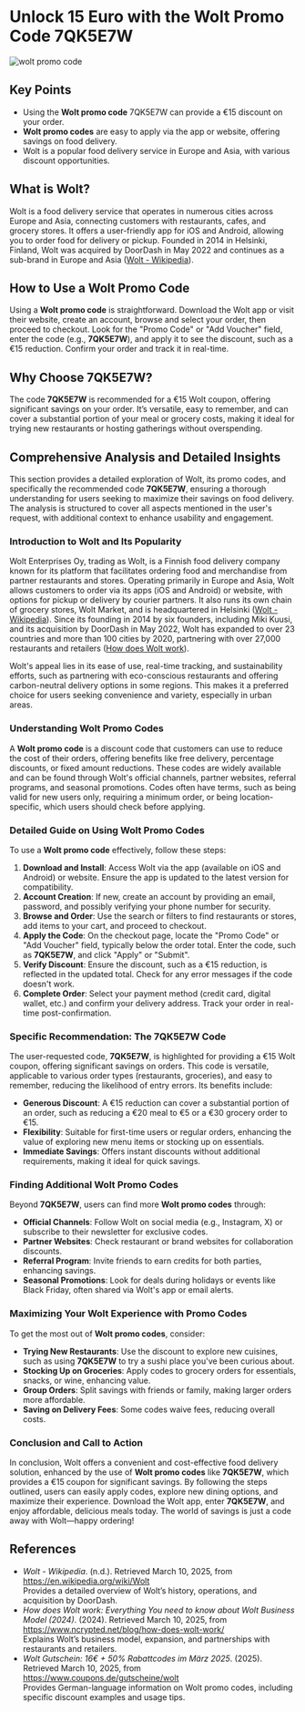 <!DOCTYPE html>
<html lang="en">
<body>
        <h1>Unlock 15 Euro with the Wolt Promo Code 7QK5E7W</h1>
  <img src="https://miro.medium.com/v2/resize:fit:750/format:webp/1*ZvF3te6Eqp6sa44ag97PXA.png" alt="wolt promo code">
        <h2>Key Points</h2>
        <ul>
            <li>Using the <strong>Wolt promo code</strong> 7QK5E7W can provide a €15 discount on your order.</li>
            <li> <strong>Wolt promo codes</strong> are easy to apply via the app or website, offering savings on food delivery.</li>
            <li>Wolt is a popular food delivery service in Europe and Asia, with various discount opportunities.</li>
        </ul>
        <h2>What is Wolt?</h2>
        <p>Wolt is a food delivery service that operates in numerous cities across Europe and Asia, connecting customers with restaurants, cafes, and grocery stores. It offers a user-friendly app for iOS and Android, allowing you to order food for delivery or pickup. Founded in 2014 in Helsinki, Finland, Wolt was acquired by DoorDash in May 2022 and continues as a sub-brand in Europe and Asia (<a href="https://en.wikipedia.org/wiki/Wolt">Wolt - Wikipedia</a>).</p>
        <h2>How to Use a Wolt Promo Code</h2>
        <p>Using a <strong>Wolt promo code</strong> is straightforward. Download the Wolt app or visit their website, create an account, browse and select your order, then proceed to checkout. Look for the "Promo Code" or "Add Voucher" field, enter the code (e.g., <strong>7QK5E7W</strong>), and apply it to see the discount, such as a €15 reduction. Confirm your order and track it in real-time.</p>
        <h2>Why Choose 7QK5E7W?</h2>
        <p>The code <strong>7QK5E7W</strong> is recommended for a €15 Wolt coupon, offering significant savings on your order. It’s versatile, easy to remember, and can cover a substantial portion of your meal or grocery costs, making it ideal for trying new restaurants or hosting gatherings without overspending.</p>
        <h2>Comprehensive Analysis and Detailed Insights</h2>
        <p>This section provides a detailed exploration of Wolt, its promo codes, and specifically the recommended code <strong>7QK5E7W</strong>, ensuring a thorough understanding for users seeking to maximize their savings on food delivery. The analysis is structured to cover all aspects mentioned in the user's request, with additional context to enhance usability and engagement.</p>
        <h3>Introduction to Wolt and Its Popularity</h3>
        <p>Wolt Enterprises Oy, trading as Wolt, is a Finnish food delivery company known for its platform that facilitates ordering food and merchandise from partner restaurants and stores. Operating primarily in Europe and Asia, Wolt allows customers to order via its apps (iOS and Android) or website, with options for pickup or delivery by courier partners. It also runs its own chain of grocery stores, Wolt Market, and is headquartered in Helsinki (<a href="https://en.wikipedia.org/wiki/Wolt">Wolt - Wikipedia</a>). Since its founding in 2014 by six founders, including Miki Kuusi, and its acquisition by DoorDash in May 2022, Wolt has expanded to over 23 countries and more than 100 cities by 2020, partnering with over 27,000 restaurants and retailers (<a href="https://www.ncrypted.net/blog/how-does-wolt-work/">How does Wolt work</a>).</p>
        <p>Wolt's appeal lies in its ease of use, real-time tracking, and sustainability efforts, such as partnering with eco-conscious restaurants and offering carbon-neutral delivery options in some regions. This makes it a preferred choice for users seeking convenience and variety, especially in urban areas.</p>
        <h3>Understanding Wolt Promo Codes</h3>
        <p>A <strong>Wolt promo code</strong> is a discount code that customers can use to reduce the cost of their orders, offering benefits like free delivery, percentage discounts, or fixed amount reductions. These codes are widely available and can be found through Wolt's official channels, partner websites, referral programs, and seasonal promotions. Codes often have terms, such as being valid for new users only, requiring a minimum order, or being location-specific, which users should check before applying.</p>
        <h3>Detailed Guide on Using Wolt Promo Codes</h3>
        <p>To use a <strong>Wolt promo code</strong> effectively, follow these steps:</p>
        <ol>
            <li><strong>Download and Install</strong>: Access Wolt via the app (available on iOS and Android) or website. Ensure the app is updated to the latest version for compatibility.</li>
            <li><strong>Account Creation</strong>: If new, create an account by providing an email, password, and possibly verifying your phone number for security.</li>
            <li><strong>Browse and Order</strong>: Use the search or filters to find restaurants or stores, add items to your cart, and proceed to checkout.</li>
            <li><strong>Apply the Code</strong>: On the checkout page, locate the "Promo Code" or "Add Voucher" field, typically below the order total. Enter the code, such as <strong>7QK5E7W</strong>, and click "Apply" or "Submit".</li>
            <li><strong>Verify Discount</strong>: Ensure the discount, such as a €15 reduction, is reflected in the updated total. Check for any error messages if the code doesn't work.</li>
            <li><strong>Complete Order</strong>: Select your payment method (credit card, digital wallet, etc.) and confirm your delivery address. Track your order in real-time post-confirmation.</li>
        </ol>
        <h3>Specific Recommendation: The 7QK5E7W Code</h3>
        <p>The user-requested code, <strong>7QK5E7W</strong>, is highlighted for providing a €15 Wolt coupon, offering significant savings on orders. This code is versatile, applicable to various order types (restaurants, groceries), and easy to remember, reducing the likelihood of entry errors. Its benefits include:</p>
        <ul>
            <li><strong>Generous Discount</strong>: A €15 reduction can cover a substantial portion of an order, such as reducing a €20 meal to €5 or a €30 grocery order to €15.</li>
            <li><strong>Flexibility</strong>: Suitable for first-time users or regular orders, enhancing the value of exploring new menu items or stocking up on essentials.</li>
            <li><strong>Immediate Savings</strong>: Offers instant discounts without additional requirements, making it ideal for quick savings.</li>
        </ul>
        <h3>Finding Additional Wolt Promo Codes</h3>
        <p>Beyond <strong>7QK5E7W</strong>, users can find more <strong>Wolt promo codes</strong> through:</p>
        <ul>
            <li><strong>Official Channels</strong>: Follow Wolt on social media (e.g., Instagram, X) or subscribe to their newsletter for exclusive codes.</li>
            <li><strong>Partner Websites</strong>: Check restaurant or brand websites for collaboration discounts.</li>
            <li><strong>Referral Program</strong>: Invite friends to earn credits for both parties, enhancing savings.</li>
            <li><strong>Seasonal Promotions</strong>: Look for deals during holidays or events like Black Friday, often shared via Wolt's app or email alerts.</li>
        </ul>
        <h3>Maximizing Your Wolt Experience with Promo Codes</h3>
        <p>To get the most out of <strong>Wolt promo codes</strong>, consider:</p>
        <ul>
            <li><strong>Trying New Restaurants</strong>: Use the discount to explore new cuisines, such as using <strong>7QK5E7W</strong> to try a sushi place you've been curious about.</li>
            <li><strong>Stocking Up on Groceries</strong>: Apply codes to grocery orders for essentials, snacks, or wine, enhancing value.</li>
            <li><strong>Group Orders</strong>: Split savings with friends or family, making larger orders more affordable.</li>
            <li><strong>Saving on Delivery Fees</strong>: Some codes waive fees, reducing overall costs.</li>
        </ul>
        <h3>Conclusion and Call to Action</h3>
        <p>In conclusion, Wolt offers a convenient and cost-effective food delivery solution, enhanced by the use of <strong>Wolt promo codes</strong> like <strong>7QK5E7W</strong>, which provides a €15 coupon for significant savings. By following the steps outlined, users can easily apply codes, explore new dining options, and maximize their experience. Download the Wolt app, enter <strong>7QK5E7W</strong>, and enjoy affordable, delicious meals today. The world of savings is just a code away with Wolt—happy ordering!</p>
    <h2>References</h2>
        <ul>
            <li>
                <cite>Wolt - Wikipedia</cite>. (n.d.). Retrieved March 10, 2025, from 
                <a href="https://en.wikipedia.org/wiki/Wolt" target="_blank" rel="noopener noreferrer">                  https://en.wikipedia.org/wiki/Wolt
                </a>
                <br>
                <span>Provides a detailed overview of Wolt’s history, operations, and acquisition by DoorDash.</span>
            </li>
          <li>
                <cite>How does Wolt work: Everything You need to know about Wolt Business Model (2024)</cite>. (2024). Retrieved March 10, 2025, from 
                <a href="https://www.ncrypted.net/blog/how-does-wolt-work/" target="_blank" rel="noopener noreferrer">                  https://www.ncrypted.net/blog/how-does-wolt-work/
                </a>
                <br>
                <span>Explains Wolt’s business model, expansion, and partnerships with restaurants and retailers.</span>
            </li>
            <li>
                <cite>Wolt Gutschein: 16€ + 50% Rabattcodes im März 2025</cite>. (2025). Retrieved March 10, 2025, from 
                <a href="https://www.coupons.de/gutscheine/wolt" target="_blank" rel="noopener noreferrer">              https://www.coupons.de/gutscheine/wolt
                </a>
                <br>
                <span>Provides German-language information on Wolt promo codes, including specific discount examples and usage tips.</span>
            </li>
        </ul>
</body>
</html>
